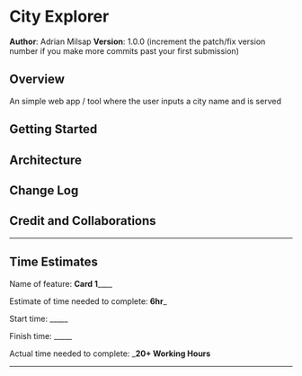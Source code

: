 # City Explorer

**Author**: Adrian Milsap
**Version**: 1.0.0 (increment the patch/fix version number if you make more commits past your first submission)

## Overview

An simple web app / tool where the user inputs a city name and is served 

## Getting Started
<!-- What are the steps that a user must take in order to build this app on their own machine and get it running? -->

## Architecture
<!-- Provide a detailed description of the application design. What technologies (languages, libraries, etc) you're using, and any other relevant design information. -->

## Change Log
<!-- Use this area to document the iterative changes made to your application as each feature is successfully implemented. Use time stamps. Here's an example:

01-01-2001 4:59pm - Application now has a fully-functional express server, with a GET route for the location resource. -->

## Credit and Collaborations
<!-- Give credit (and a link) to other people or resources that helped you build this application. -->

--- 

## Time Estimates

Name of feature: ______________Card 1__________________

Estimate of time needed to complete: __6hr___

Start time: _____

Finish time: _____

Actual time needed to complete: ___20+ Working Hours__

---
